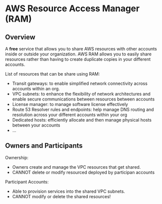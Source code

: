 # AWS Resource Access Manager (RAM)

## Overview

A **free** service that allows you to share AWS resources with other accounts inside or outside your organization. AWS RAM allows you to easily share resources rather than having to create duplicate copies in your different accounts.

List of resources that can be share using RAM:
- Transit gateways: to enable simplified network connectivity across accounts within an org.
- VPC subnets: to enhance the flexibility
of network architectures and enable secure communications
between resources between accounts
- License manager: to manage software license effectively
- Route 53 Resolver rules and endpoints: help manage
DNS routing and resolution
across your different accounts within your org
- Dedicated hosts: efficiently allocate
and then manage physical hosts between your accounts
- ...


## Owners and Participants

Ownership:
- Owners create and manage the VPC resources that get shared.
- CANNOT delete or modify resourced deployed by participan accounts

Participant Accounts:
- Able to provision services into the shared VPC subnets.
- CANNOT modify or delete the shared resources!
